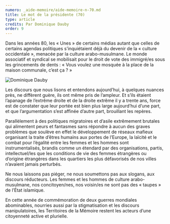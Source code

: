 ```yaml
---
numero: _aide-memoire/aide-memoire-n-70.md
title: Le mot de la présidente (70)
type: article
credits: Par Dominique Dauby
order: 9
---
```

Dans les années 80, les « Unes » de certains médias autant que celles de certains agendas politiques s’inquiétaient déjà du devenir de la « culture occidentale », menacée par la culture arabo-musulmane. Le monde associatif et syndical se mobilisait pour le droit de vote des immigré/es sous les grincements de dents : « Vous voulez une mosquée à la place de la maison communale, c’est ça ? »

![Dominique Dauby](/assets/uploads/am-80-dominique-dauby.jpg)

Les discours que nous lisons et entendons aujourd’hui, à quelques nuances près, ne diffèrent guère, ils ont même pris de l’ampleur. Et s’ils étaient l’apanage de l’extrême droite et de la droite extrême il y a trente ans, force est de constater que leur portée est bien plus large aujourd’hui d’une part, et que l’argumentation s’est affinée d’autre part, brouillant les repères.

Parallèlement à des politiques migratoires et d’asile extrêmement brutales qui alimentent peurs et fantasmes sans répondre à aucun des graves problèmes que soulève en effet le développement de réseaux mafieux organisant la traite d’êtres humains aux portes de l’Europe, la laïcité et le combat pour l’égalité entre les femmes et les hommes sont instrumentalisés, brandis comme un étendard par des organisations, partis, intellectuel/les que les conditions de vie des femmes étrangères ou d’origine étrangères dans les quartiers les plus défavorisés de nos villes n’avaient jamais perturbés.

Ne nous laissons pas piéger, ne nous soumettons pas aux slogans, aux discours réducteurs. Les femmes et les hommes de culture arabo-musulmane, nos concitoyen/nes, nos voisin/es ne sont pas des « taupes » de l’État islamique.

En cette année de commémoration de deux guerres mondiales abominables, nourries aussi par la stigmatisation et les discours manipulatoires, les Territoires de la Mémoire restent les acteurs d’une citoyenneté active et plurielle.
